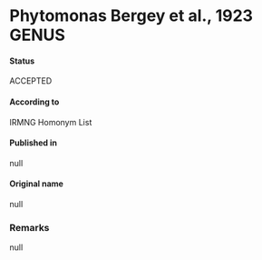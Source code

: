 Phytomonas Bergey et al., 1923 GENUS
=======

#### Status
ACCEPTED

#### According to
IRMNG Homonym List

#### Published in
null

#### Original name
null

### Remarks
null
